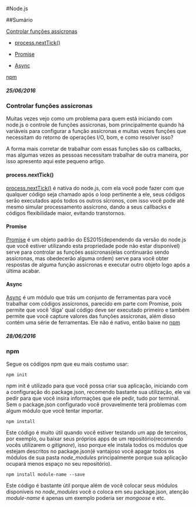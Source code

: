 #Node.js

##Sumário

[Controlar funções assicronas](https://github.com/Leandro-Araujo/devdiario/blob/master/nodejs.md#controlar-fun%C3%A7%C3%B5es-assicronas)

- [process.nextTick()](https://github.com/Leandro-Araujo/devdiario/blob/master/nodejs.md#processnexttick)

- [Promise](https://github.com/Leandro-Araujo/devdiario/blob/master/nodejs.md#promise)

- [Async](https://github.com/Leandro-Araujo/devdiario/blob/master/nodejs.md#async)

[npm](https://github.com/Leandro-Araujo/devdiario/blob/master/nodejs.md#npm)

##### 25/06/2016

### Controlar funções assicronas

Muitas vezes vejo como um problema para quem está iniciando com node.js o controle de funções assícronas, bom principalmente quando há variáveis para configurar a função assícronas e muitas vezes funções que necessitam do retorno de operações I/O, bom, e como resolver isso?

A forma mais corretar de trabalhar com essas funções são os callbacks, mas algumas vezes as pessoas necessitam trabalhar de outra maneira, por isso apresento aqui este pequeno artigo.

#### process.nextTick()

[process.nextTick()](https://nodejs.org/dist/latest-v6.x/docs/api/process.html#process_process_nexttick_callback_arg) é nativa do node.js, com ela você pode fazer com que qualquer código seja chamado após o loop pertinente a ele, seus códigos serão executados após todos os outros sícronos, com isso você pode até mesmo simular processamento assícrono, dando a seus callbacks e códigos flexibilidade maior, evitando transtornos.

#### Promise

[Promise](https://developer.mozilla.org/pt-BR/docs/Web/JavaScript/Reference/Global_Objects/Promise) é um objeto padrão do ES2015(dependendo da versão do node.js que você estiver utilizando esta propriedade pode não estar disponível) serve para controlar as funções assícronas(elas continuarão sendo assícronas, mas obedecerão alguma ordem) serve para você obter respostas de alguma função assícronas e executar outro objeto logo após a última acabar.

#### Async

[Async](https://github.com/caolan/async) é um módulo que trás um conjunto de ferramentas para você trabalhar com códigos assícronos, parecido em parte com Promise, pois permite que você 'diga' qual código deve ser executado primeiro e também permite que você capture valores das funções assícronas, além disso contém uma série de ferramentas. Ele não é nativo, então baixe no [npm](https://www.npmjs.com/)


##### 28/06/2016

### npm

Segue os códigos npm que eu mais costumo usar:

```
npm init
```
npm init é utilizado para que você possa criar sua aplicação, iniciando com a configuração do package.json, recomendo bastante sua utilização, ele vai pedir para que você insira informações que ele pedir, tudo por terminal. Sem o package.json configurado você provavelmente terá problemas com algum módulo que você tentar importar.

```
npm install
```
Este código é muito útil quando você estiver testando um app de terceiros, por exemplo, ou baixar seus próprios apps de um repositório(recomendo vocês utilizarem o *gitignore*), isso porque ele instala todos os módulos que estejam descritos no package.json(é vantajoso você apagar todos os módulos de sua pasta *node_modules* principalmente porque sua aplicação ocupará menos espaço no seu repositório).

```
npm install module-name --save
```
Este código é bastante útil porque além de você colocar seus módulos disponíveis no *node_modules* você o coloca em seu package.json, atenção *module-name* é apenas um exemplo poderia ser *mongoose* e etc.
